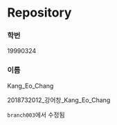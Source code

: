# Repository
### 학번  
19990324
### 이름  
Kang_Eo_Chang

  
2018732012_강어창_Kang_Eo_Chang

`branch003`에서 수정됨